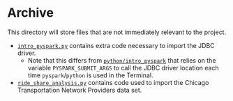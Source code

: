 # Archive

This directory will store files that are not immediately relevant to the project.

* [`intro_pyspark.py`](intro_pyspark.py) contains extra code necessary to import the JDBC driver. 
    + Note that this differs from [`python/intro_pyspark`](..python/intro_pyspark.py) that relies on the variable `PYSPARK_SUBMIT_ARGS` to call the JDBC driver location each time `pyspark`/`python` is used in the Terminal.
* [`ride_share_analysis.py`](ride_share_analysis.py) contains code used to import the Chicago Transportation Network Providers data set.

